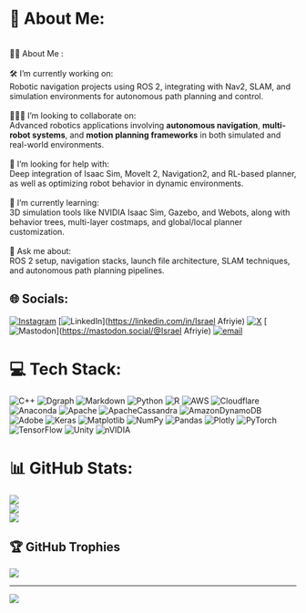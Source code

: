 # 💫 About Me:
<br>🧑‍💻 About Me :<br><br>🛠️ I’m currently working on:<br>  Robotic navigation projects using ROS 2, integrating with Nav2, SLAM, and simulation environments for autonomous path planning and control.<br><br> 🧑‍🤝‍🧑 I’m looking to collaborate on:<br>  Advanced robotics applications involving **autonomous navigation**, **multi-robot systems**, and **motion planning frameworks** in both simulated and real-world environments.<br><br>🤝 I’m looking for help with:<br>  Deep integration of Isaac Sim, MoveIt 2, Navigation2, and RL-based planner, as well as optimizing robot behavior in dynamic environments.<br><br>🌱 I’m currently learning:<br>  3D simulation tools like NVIDIA Isaac Sim, Gazebo, and Webots, along with behavior trees, multi-layer costmaps, and global/local planner customization.<br><br>💬 Ask me about:<br>  ROS 2 setup, navigation stacks, launch file architecture, SLAM techniques, and autonomous path planning pipelines.<br>


## 🌐 Socials:
[![Instagram](https://img.shields.io/badge/Instagram-%23E4405F.svg?logo=Instagram&logoColor=white)](https://instagram.com/@ry_de01) [![LinkedIn](https://img.shields.io/badge/LinkedIn-%230077B5.svg?logo=linkedin&logoColor=white)](https://linkedin.com/in/Israel Afriyie) [![X](https://img.shields.io/badge/X-black.svg?logo=X&logoColor=white)](https://x.com/@Rectility) [![Mastodon](https://img.shields.io/badge/-MASTODON-%232B90D9?logo=mastodon&logoColor=white)](https://mastodon.social/@Israel Afriyie) [![email](https://img.shields.io/badge/Email-D14836?logo=gmail&logoColor=white)](mailto:israelafriyie78@gmail.com) 

# 💻 Tech Stack:
![C++](https://img.shields.io/badge/c++-%2300599C.svg?style=for-the-badge&logo=c%2B%2B&logoColor=white) ![Dgraph](https://img.shields.io/badge/dgraph-%23E50695.svg?style=for-the-badge&logo=dgraph&logoColor=white) ![Markdown](https://img.shields.io/badge/markdown-%23000000.svg?style=for-the-badge&logo=markdown&logoColor=white) ![Python](https://img.shields.io/badge/python-3670A0?style=for-the-badge&logo=python&logoColor=ffdd54) ![R](https://img.shields.io/badge/r-%23276DC3.svg?style=for-the-badge&logo=r&logoColor=white) ![AWS](https://img.shields.io/badge/AWS-%23FF9900.svg?style=for-the-badge&logo=amazon-aws&logoColor=white) ![Cloudflare](https://img.shields.io/badge/Cloudflare-F38020?style=for-the-badge&logo=Cloudflare&logoColor=white) ![Anaconda](https://img.shields.io/badge/Anaconda-%2344A833.svg?style=for-the-badge&logo=anaconda&logoColor=white) ![Apache](https://img.shields.io/badge/apache-%23D42029.svg?style=for-the-badge&logo=apache&logoColor=white) ![ApacheCassandra](https://img.shields.io/badge/cassandra-%231287B1.svg?style=for-the-badge&logo=apache-cassandra&logoColor=white) ![AmazonDynamoDB](https://img.shields.io/badge/Amazon%20DynamoDB-4053D6?style=for-the-badge&logo=Amazon%20DynamoDB&logoColor=white) ![Adobe](https://img.shields.io/badge/adobe-%23FF0000.svg?style=for-the-badge&logo=adobe&logoColor=white) ![Keras](https://img.shields.io/badge/Keras-%23D00000.svg?style=for-the-badge&logo=Keras&logoColor=white) ![Matplotlib](https://img.shields.io/badge/Matplotlib-%23ffffff.svg?style=for-the-badge&logo=Matplotlib&logoColor=black) ![NumPy](https://img.shields.io/badge/numpy-%23013243.svg?style=for-the-badge&logo=numpy&logoColor=white) ![Pandas](https://img.shields.io/badge/pandas-%23150458.svg?style=for-the-badge&logo=pandas&logoColor=white) ![Plotly](https://img.shields.io/badge/Plotly-%233F4F75.svg?style=for-the-badge&logo=plotly&logoColor=white) ![PyTorch](https://img.shields.io/badge/PyTorch-%23EE4C2C.svg?style=for-the-badge&logo=PyTorch&logoColor=white) ![TensorFlow](https://img.shields.io/badge/TensorFlow-%23FF6F00.svg?style=for-the-badge&logo=TensorFlow&logoColor=white) ![Unity](https://img.shields.io/badge/unity-%23000000.svg?style=for-the-badge&logo=unity&logoColor=white) ![nVIDIA](https://img.shields.io/badge/nVIDIA-%2376B900.svg?style=for-the-badge&logo=nVIDIA&logoColor=white)
# 📊 GitHub Stats:
![](https://github-readme-stats.vercel.app/api?username=IsraelAfriyie-dev&theme=dark&hide_border=false&include_all_commits=false&count_private=false)<br/>
![](https://nirzak-streak-stats.vercel.app/?user=IsraelAfriyie-dev&theme=dark&hide_border=false)<br/>
![](https://github-readme-stats.vercel.app/api/top-langs/?username=IsraelAfriyie-dev&theme=dark&hide_border=false&include_all_commits=false&count_private=false&layout=compact)

## 🏆 GitHub Trophies
![](https://github-profile-trophy.vercel.app/?username=IsraelAfriyie-dev&theme=radical&no-frame=false&no-bg=true&margin-w=4)

---
[![](https://visitcount.itsvg.in/api?id=IsraelAfriyie-dev&icon=0&color=0)](https://visitcount.itsvg.in)

<!-- Proudly created with GPRM ( https://gprm.itsvg.in ) -->
